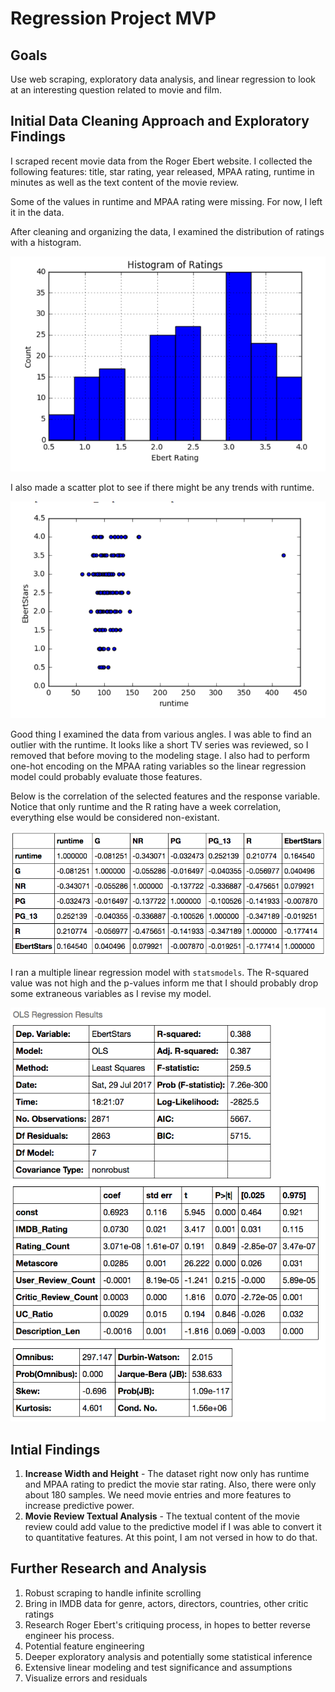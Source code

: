 # Regression Project MVP

## Goals

Use web scraping, exploratory data analysis, and linear regression to look at an interesting question related to movie and film.

## Initial Data Cleaning Approach and Exploratory Findings

I scraped recent movie data from the Roger Ebert website. I collected the following features: title, star rating, year released, MPAA rating, runtime in minutes as well as the text content of the movie review.

Some of the values in runtime and MPAA rating were missing. For now, I left it in the data.

After cleaning and organizing the data, I examined the distribution of ratings with a histogram.

![Ebert Ratings](figures/ratings_histogram_mvp.png)

I also made a scatter plot to see if there might be any trends with runtime.

![Runtime Scatter](figures/runtime_scatter.png)

Good thing I examined the data from various angles. I was able to find an outlier with the runtime. It looks like a short TV series was reviewed, so I removed that before moving to the modeling stage. I also had to perform one-hot encoding on the MPAA rating variables so the linear regression model could probably evaluate those features.

Below is the correlation of the selected features and the response variable. Notice that only runtime and the R rating have a week correlation, everything else would be considered non-existant.

![Correlation](figures/correlation.png)

I ran a multiple linear regression model with `statsmodels`. The R-squared value was not high and the p-values inform me that I should probably drop some extraneous variables as I revise my model.

![OLS Results](figures/ols_results.png)

## Intial Findings

1. **Increase Width and Height** - The dataset right now only has runtime and MPAA rating to predict the movie star rating. Also, there were only about 180 samples. We need movie entries and more features to increase predictive power.
2. **Movie Review Textual Analysis** - The textual content of the movie review could add value to the predictive model if I was able to convert it to quantitative features. At this point, I am not versed in how to do that.

## Further Research and Analysis

1. Robust scraping to handle infinite scrolling
2. Bring in IMDB data for genre, actors, directors, countries, other critic ratings
3. Research Roger Ebert's critiquing process, in hopes to better reverse engineer his process.
4. Potential feature engineering
5. Deeper exploratory analysis and potentially some statistical inference
6. Extensive linear modeling and test significance and assumptions
7. Visualize errors and residuals
